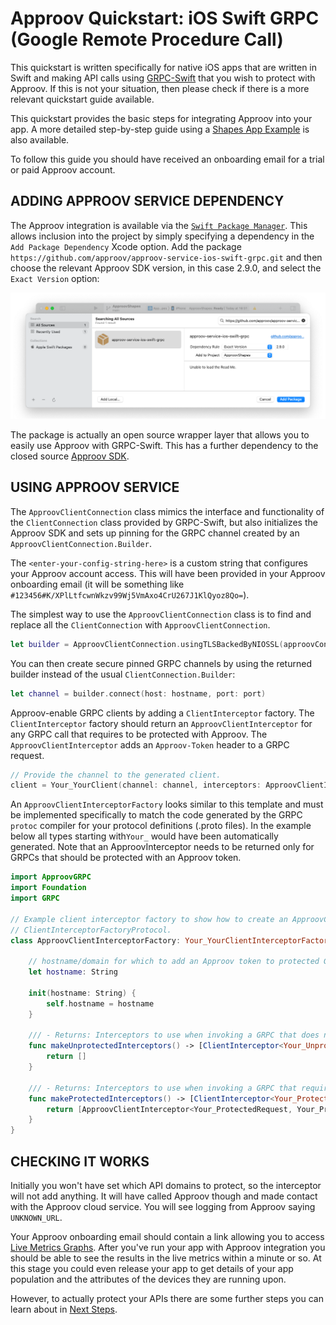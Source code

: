 # Approov Quickstart: iOS Swift GRPC (Google Remote Procedure Call)

This quickstart is written specifically for native iOS apps that are written in Swift and making API calls using [GRPC-Swift](https://github.com/grpc/grpc-swift) that you wish to protect with Approov. If this is not your situation, then please check if there is a more relevant quickstart guide available.

This quickstart provides the basic steps for integrating Approov into your app. A more detailed step-by-step guide using a [Shapes App Example](https://github.com/approov/quickstart-ios-swift-grpc/blob/master/SHAPES-EXAMPLE.md) is also available.

To follow this guide you should have received an onboarding email for a trial or paid Approov account.

## ADDING APPROOV SERVICE DEPENDENCY
The Approov integration is available via the [`Swift Package Manager`](https://developer.apple.com/documentation/swift_packages/adding_package_dependencies_to_your_app). This allows inclusion into the project by simply specifying a dependency in the `Add Package Dependency` Xcode option. Add the package `https://github.com/approov/approov-service-ios-swift-grpc.git` and then choose the relevant Approov SDK version, in this case 2.9.0, and select the `Exact Version` option:

![Add Package Dependency](readme-images/add-package-repository.png)

The package is actually an open source wrapper layer that allows you to easily use Approov with GRPC-Swift. This has a further dependency to the closed source [Approov SDK](https://github.com/approov/approov-ios-sdk).

## USING APPROOV SERVICE
The `ApproovClientConnection` class mimics the interface and functionality of the `ClientConnection` class provided by GRPC-Swift, but also initializes the Approov SDK and sets up pinning for the GRPC channel created by an `ApproovClientConnection.Builder`.

The `<enter-your-config-string-here>` is a custom string that configures your Approov account access. This will have been provided in your Approov onboarding email (it will be something like `#123456#K/XPlLtfcwnWkzv99Wj5VmAxo4CrU267J1KlQyoz8Qo=`).

The simplest way to use the `ApproovClientConnection` class is to find and replace all the `ClientConnection` with `ApproovClientConnection`.
```swift
let builder = ApproovClientConnection.usingTLSBackedByNIOSSL(approovConfigString: "<enter-your-config-string-here>", on: group!)
```

You can then create secure pinned GRPC channels by using the returned builder instead of the usual `ClientConnection.Builder`:
```swift
let channel = builder.connect(host: hostname, port: port)
```

Approov-enable GRPC clients by adding a `ClientInterceptor` factory. The `ClientInterceptor` factory should return an `ApproovClientInterceptor` for any GRPC call that requires to be protected with Approov. The `ApproovClientInterceptor` adds an `Approov-Token` header to a GRPC request.

```swift
// Provide the channel to the generated client.
client = Your_YourClient(channel: channel, interceptors: ApproovClientInterceptorFactory(hostname: hostname))
```

An `ApproovClientInterceptorFactory` looks similar to this template and must be implemented specifically to match the code generated by the GRPC `protoc` compiler for your protocol definitions (.proto files). In the example below all types starting with`Your_` would have been automatically generated. Note that an ApproovInterceptor needs to be returned only for GRPCs that should be protected with an Approov token.

```swift
import ApproovGRPC
import Foundation
import GRPC

// Example client interceptor factory to show how to create an ApproovClientInterceptorFactory for a specific
// ClientInterceptorFactoryProtocol.
class ApproovClientInterceptorFactory: Your_YourClientInterceptorFactoryProtocol {

    // hostname/domain for which to add an Approov token to protected GRPC requests
    let hostname: String

    init(hostname: String) {
        self.hostname = hostname
    }

    /// - Returns: Interceptors to use when invoking a GRPC that does not require Approov protection.
    func makeUnprotectedInterceptors() -> [ClientInterceptor<Your_UnprotectedRequest, Your_UnprotectedReply>] {
        return []
    }

    /// - Returns: Interceptors to use when invoking a GRPC that requires Approov protection.
    func makeProtectedInterceptors() -> [ClientInterceptor<Your_ProtectedRequest, Your_ProtectedReply>] {
        return [ApproovClientInterceptor<Your_ProtectedRequest, Your_ProtectedReply>(hostname: hostname)]
    }
}
```

## CHECKING IT WORKS
Initially you won't have set which API domains to protect, so the interceptor will not add anything. It will have called Approov though and made contact with the Approov cloud service. You will see logging from Approov saying `UNKNOWN_URL`.

Your Approov onboarding email should contain a link allowing you to access [Live Metrics Graphs](https://approov.io/docs/latest/approov-usage-documentation/#metrics-graphs). After you've run your app with Approov integration you should be able to see the results in the live metrics within a minute or so. At this stage you could even release your app to get details of your app population and the attributes of the devices they are running upon.

However, to actually protect your APIs there are some further steps you can learn about in [Next Steps](https://github.com/approov/quickstart-ios-swift-grpc/blob/master/NEXT-STEPS.md).
